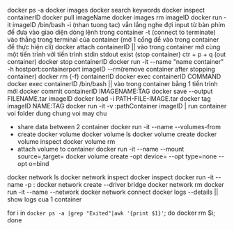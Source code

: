 docker ps -a
docker images
docker search keywords
docker inspect containerID
docker pull imageName
docker images rm imageID
docker run -it imageID /bin/bash
      -i (nhan tuong tac) vẫn lắng nghe đợi input từ bàn phím để đưa vào giao diện dòng lệnh trong container
      -t (connect to terminate) vào thẳng trong terminal của container (mở 1 cổng để vào trong container để thực hiện cli)
docker attach containerID || vào trong container mở cùng một tiến trình với tiến trình stdin stdout
      exist (stop container)
      ctr + p + q (out container)
docker stop containerID
docker run -it --name "name container" -h hostport:containerport imageID
      --rm(remove container after stopping container)
docker  rm (-f) containerID
docker exec containerID COMMAND
docker exec containerID /bin/bash || vào trong container bằng 1 tiến trình mới
docker commit containerID IMAGENAME:TAG
docker save --output FILENAME.tar imageID
docker load -i PATH-FILE-IMAGE.tar
docker tag imageID NAME:TAG
docker run -it -v <HostPath>:pathContainer imageID | run container voi folder dung chung voi may chu
- share data between 2 container
docker run -it --name <container name> --volumes-from <other container name> <imageID>
- create docker volume
docker volume ls
docker volume create <volume name>
docker volume inspect <volume name>
docker volume rm <volume name>
- attach volume to container
docker run -it --name <container name> --mount source=<volume name>,target=<container path> <imageID>
docker volume create -opt device=<HostPath> --opt type=none --opt o=bind <volume name>

docker network ls
docker network inspect <network name>
docker inspect <containerid>
docker run -it --name <container name> -p <host port>:<container port> <imageId>
docker network create --driver bridge <network name>
docker network rm <network name>
docker run -it --name <container name> --network <network name> <imageID>
docker network connect <network name> <containerID>
docker logs --details <container name> || show logs cua 1 container

for i in `docker ps -a |grep "Exited"|awk '{print $1}'`; do docker rm $i; done